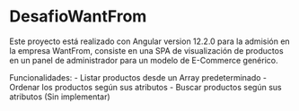 # DesafioWantFrom

Este proyecto está realizado con Angular version 12.2.0 para la admisión en la empresa WantFrom, consiste en una SPA de visualización de productos en un panel de administrador para un modelo de E-Commerce genérico.

Funcionalidades: 
    - Listar productos desde un Array predeterminado
    - Ordenar los productos según sus atributos
    - Buscar productos según sus atributos (Sin implementar)
